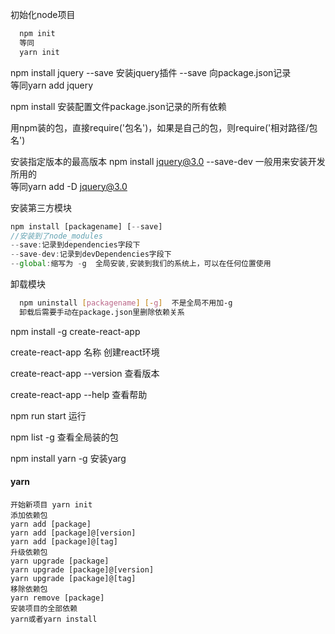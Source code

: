 初始化node项目  
```bash
  npm init
  等同
  yarn init
```

npm install jquery --save  安装jquery插件  --save 向package.json记录  
等同yarn add jquery

npm install  安装配置文件package.json记录的所有依赖

用npm装的包，直接require('包名')，如果是自己的包，则require('相对路径/包名')

安装指定版本的最高版本 npm install jquery@3.0 --save-dev    一般用来安装开发所用的  
等同yarn add -D jquery@3.0

安装第三方模块
```js
npm install [packagename] [--save]
//安装到了node_modules
--save:记录到dependencies字段下
--save-dev:记录到devDependencies字段下
--global:缩写为 -g  全局安装,安装到我们的系统上，可以在任何位置使用
```

卸载模块
```bash
  npm uninstall [packagename] [-g]  不是全局不用加-g
  卸载后需要手动在package.json里删除依赖关系
```

npm install -g create-react-app

create-react-app 名称  创建react环境

create-react-app --version  查看版本

create-react-app --help   查看帮助

npm run start  运行

npm list -g 查看全局装的包

npm install yarn -g  安装yarg


#### yarn
```
开始新项目 yarn init
添加依赖包
yarn add [package]
yarn add [package]@[version]
yarn add [package]@[tag]
升级依赖包
yarn upgrade [package]
yarn upgrade [package]@[version]
yarn upgrade [package]@[tag]
移除依赖包
yarn remove [package]
安装项目的全部依赖
yarn或者yarn install
```
